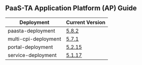 ## PaaS-TA Application Platform (AP) Guide

|Deployment|Current Version| 
|-------------|-------------|
|paasta-deployment| [5.8.2](https://github.com/PaaS-TA/paasta-deployment/releases/tag/v5.8.2) |  
|multi-cpi-deployment| [5.7.1](https://github.com/PaaS-TA/multi-cpi-deployment/releases/tag/v5.7.1) | 
|portal-deployment| [5.2.15](https://github.com/PaaS-TA/portal-deployment/releases/tag/v5.2.15) | 
|service-deployment| [5.1.17](https://github.com/PaaS-TA/service-deployment/releases/tag/v5.1.17)| 

